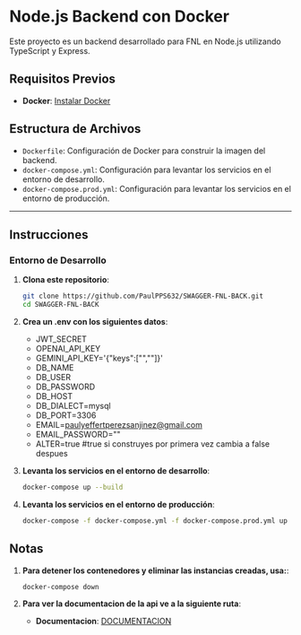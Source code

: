 # Node.js Backend con Docker

Este proyecto es un backend desarrollado para FNL en Node.js utilizando TypeScript y Express.

## Requisitos Previos

- **Docker**: [Instalar Docker](https://docs.docker.com/get-docker/)

## Estructura de Archivos

- `Dockerfile`: Configuración de Docker para construir la imagen del backend.
- `docker-compose.yml`: Configuración para levantar los servicios en el entorno de desarrollo.
- `docker-compose.prod.yml`: Configuración para levantar los servicios en el entorno de producción.

---

## Instrucciones

### Entorno de Desarrollo

1. **Clona este repositorio**:

   ```bash
   git clone https://github.com/PaulPPS632/SWAGGER-FNL-BACK.git
   cd SWAGGER-FNL-BACK

1. **Crea un .env con los siguientes datos**:

    - JWT_SECRET
    - OPENAI_API_KEY
    - GEMINI_API_KEY='{"keys":["",""]}'
    - DB_NAME
    - DB_USER
    - DB_PASSWORD
    - DB_HOST
    - DB_DIALECT=mysql
    - DB_PORT=3306
    - EMAIL=paulyeffertperezsanjinez@gmail.com
    - EMAIL_PASSWORD=""
    - ALTER=true #true si construyes por primera vez cambia a false despues

2. **Levanta los servicios en el entorno de desarrollo**:

   ```bash
   docker-compose up --build

3. **Levanta los servicios en el entorno de producción**:

   ```bash
   docker-compose -f docker-compose.yml -f docker-compose.prod.yml up --build -d

## Notas

1. **Para detener los contenedores y eliminar las instancias creadas, usa:**:

    ```bash
    docker-compose down

2. **Para ver la documentacion de la api ve a la siguiente ruta**:

    - **Documentacion**: [DOCUMENTACION](http://localhost:3000/documentation)
